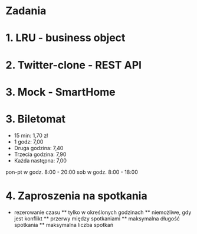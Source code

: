 # Zadania

# 1. LRU - business object

# 2. Twitter-clone - REST API

# 3. Mock - SmartHome

# 3. Biletomat

* 15 min: 1,70 zł
* 1 godz: 7,00 
* Druga godzina: 7,40
* Trzecia godzina: 7,90
* Każda następna: 7,00

pon-pt w godz. 8:00 - 20:00
sob w godz. 8:00 - 18:00

# 4. Zaproszenia na spotkania

* rezerowanie czasu
** tylko w określonych godzinach
** niemożliwe, gdy jest konflikt
** przerwy między spotkaniami
** maksymalna długość spotkania
** maksymalna liczba spotkań

